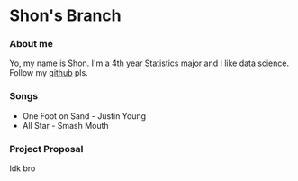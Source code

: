 # Shon's Branch

### About me
   Yo, my name is Shon. I'm a 4th year Statistics major and I like data science. Follow my [github](https://github.com/Inouyesan) pls.

### Songs
* One Foot on Sand - Justin Young
* All Star - Smash Mouth

### Project Proposal
  Idk bro
